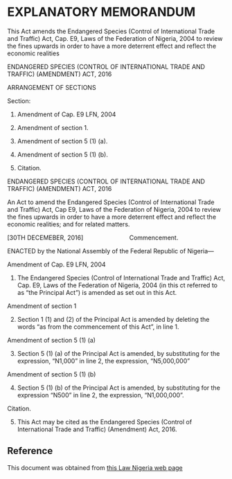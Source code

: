 # EXPLANATORY MEMORANDUM

This Act amends the Endangered Species (Control of International Trade and Traffic) Act, Cap. E9, Laws of the Federation of Nigeria, 2004 to review the fines upwards in order to have a more deterrent effect and reflect the economic realities

ENDANGERED SPECIES (CONTROL OF INTERNATIONAL TRADE AND TRAFFIC) (AMENDMENT) ACT, 2016

ARRANGEMENT OF SECTIONS

Section:

1. Amendment of Cap. E9 LFN, 2004

2. Amendment of section 1.

3. Amendment of section 5 (1) (a).

4. Amendment of section 5 (1) (b).

5. Citation.

ENDANGERED SPECIES (CONTROL OF INTERNATIONAL TRADE AND TRAFFIC) (AMENDMENT) ACT, 2016

An Act to amend the Endangered Species (Control of International Trade and Traffic) Act, Cap E9, Laws of the Federation of Nigeria, 2004 to review the fines upwards in order to have a more deterrent effect and reflect the economic realities; and for related matters.

[30TH DECEMEBER, 2016]                           Commencement.

ENACTED by the National Assembly of the Federal Republic of Nigeria—

Amendment of Cap. E9 LFN, 2004

1. The Endangered Species (Control of International Trade and Traffic) Act, Cap. E9, Laws of the Federation of Nigeria, 2004 (in this ct referred to as “the Principal Act”) is amended as set out in this Act.

Amendment of section 1

2. Section 1 (1) and (2) of the Principal Act is amended by deleting the words “as from the commencement of this Act”, in line 1.

Amendment of section 5 (1) (a)

3. Section 5 (1) (a) of the Principal Act is amended, by substituting for the expression, “N1,000” in line 2, the expression, “N5,000,000”

Amendment of section 5 (1) (b)

4. Section 5 (1) (b) of the Principal Act is amended, by substituting for the expression “N500” in line 2, the expression, “N1,000,000”.

Citation.

5. This Act may be cited as the Endangered Species (Control of International Trade and Traffic) (Amendment) Act, 2016.

## Reference

This document was obtained from [this Law Nigeria web page](http://www.lawnigeria.com/LFN/E/Endangered-Species%28Control-of-International-Trade-and-Traffic%29Amendment-Act.php)
